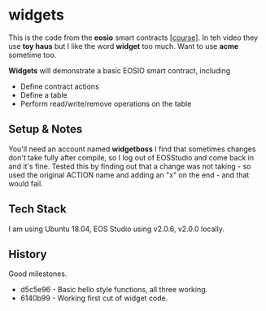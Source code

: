 # widgets

This is the code from the **eosio** smart contracts [[course]](https://training.eos.io/courses/take/smart-contracts-101/lessons/19190935-toy-haus-codealong-2). In teh video they use **toy haus** but I like the word **widget** too much. Want to use **acme** sometime too.

**Widgets** will demonstrate a basic EOSIO smart contract, including

- Define contract actions
- Define a table
- Perform read/write/remove operations on the table


## Setup & Notes

You'll need an account named **widgetboss**
I find that sometimes changes don't take fully after compile, so I log out of EOSStudio and come back in and it's fine. Tested this by finding out that a change was not taking - so used the original ACTION name and adding an "x" on the end - and that would fail.



## Tech Stack

I am using Ubuntu 18.04, EOS Studio using v2.0.6, v2.0.0 locally.



## History

Good milestones.

* d5c5e96 - Basic hello style functions, all three working.
* 6140b99 - Working first cut of widget code. 


